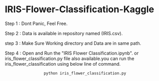 # IRIS-Flower-Classification-Kaggle

Step 1 : Dont Panic, Feel Free.

Step 2 : Data is available in repository named (IRIS.csv).

step 3 : Make Sure Working directory and Data are in same path.

Step 4 : Open and Run the "IRIS Flower Classification.ipynb". or iris_flower_classification.py file also available.you can run the iris_flower_classification using below line of command.
         
                     python iris_flower_classification.py
         
